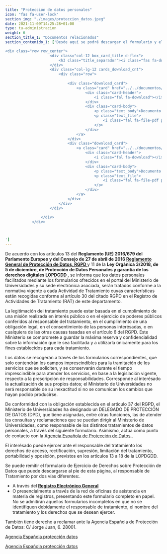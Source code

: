 ```yaml
---
title: "Protección de datos personales"
icon: "fas fa-user-lock"
section_img: "./images/proteccion_datos.jpeg"
date: 2021-11-09T14:25:28+01:00
type: tu-administracion
weight: 6
section_title_1: "Documentos relacionados"
section_contenido_1: ['Desde aquí se podrá descargar el formulario y el Registro de Actividades de Tratamiento.

<div class="row row_center">
                    <div class="col-12 box_card_title d-flex">
                        <h3 class="title_separador"><i class="fas fa-download"></i>Informacion Relacionada</h3>
                    </div>
                    <div class="col-lg-12 cards_download_cnt">
                        <div class="row">
						
                            <div class="download_card">
                                <a class="card" href="../../documentos/pdf/tu_administracion/proteccion-de-datos-personales/Instancia_Derechos_RGPD.pdf" target="_blank">
                                    <div class="card-header">
                                        <i class="fal fa-download"></i>
                                    </div>
                                    <div class="card-body">
                                        <p class="text_body">Documento pdf Formulario Ejercicio de derechos RGPD</p>
                                        <p class="text_file">
                                            <i class="fal fa-file-pdf pdf_icon"></i> (121,288 KB).
                                        </p>
                                    </div>
                                </a>
                            </div>
                            <div class="download_card">
                                <a class="card" href="../../documentos/pdf/tu_administracion/proteccion-de-datos-personales/RAT.pdf" target="_blank">
                                    <div class="card-header">
                                        <i class="fal fa-download"></i>
                                    </div>
                                    <div class="card-body">
                                        <p class="text_body">Documento Registro de Actividades de Tratamiento</p>
                                        <p class="text_file">
                                            <i class="fal fa-file-pdf pdf_icon"></i>  (514,592 KB).
                                        </p>
                                    </div>
                                </a>
                            </div>
                        </div>
                    </div>
					
                </div>
            </div>



']
---
```

De acuerdo con los artículos 13 del **Reglamento (UE) 2016/679 del Parlamento Europeo y del Consejo de 27 de abril de 2016 <a href="https://eur-lex.europa.eu/legal-content/ES/TXT/?qid=1526288649585&uri=CELEX:32016R0679" target="_blank">Reglamento General de Protección de Datos, RGPD <i class="icon fas fa-external-link-alt"></i></a>** y 11 de la **Ley Orgánica 3/2018, de 5 de diciembre, de Protección de Datos Personales y garantía de los derechos digitales <a href="https://www.boe.es/boe/dias/2018/12/06/BOE-A-2018-16673" target="_blank">LOPDGDD <i class="icon fas fa-external-link-alt"></i></a>**, se informa que los datos personales facilitados mediante los formularios ofrecidos en el portal del Ministerio de Universidades y su sede electrónica asociada, serán tratados conforme a la normativa vigente a cada Actividad de Tratamiento cuyas características están recogidas conforme al artículo 30 del citado RGPD en el Registro de Actividades de Tratamiento (RAT) de este departamento.  

La legitimación del tratamiento puede estar basada en el cumplimiento de una misión realizada en interés público o en el ejercicio de poderes públicos conferidos al responsable del tratamiento, en el cumplimiento de una obligación legal, en el consentimiento de las personas interésadas, o en cualquiera de las otras causas tasadas en el artículo 6 del RGPD. Este Ministerio se compromete a guardar la máxima reserva y confidencialidad sobre la información que le sea facilitada y a utilizarla únicamente para los fines establecidos para cada tratamiento.  

Los datos se recogerán a través de los formularios correspondientes, que solo contendrán los campos imprescindibles para la tramitación de los servicios que se soliciten, y se conservarán durante el tiempo imprescindible para atender los servicios, en base a la legislación vigente, respecto a la prescripción de responsabilidades. Corresponde al interésado la actualización de sus propios datos; el Ministerio de Universidades no será responsable de su inexactitud si no se comunican los cambios que hayan podido producirse.  

De conformidad con la obligación establecida en el artículo 37 del RGPD, el Ministerio de Universidades ha designado un DELEGADO DE PROTECCIÓN DE DATOS (DPD), que tiene asignadas, entre otras funciones, las de atender las consultas y reclamaciones que se puedan dirigir al Ministerio de Universidades, como responsable de los distintos tratamientos de datos personales, a través del siguiente formulario. Asimismo, actúa como punto de contacto con la <a href="https://www.aepd.es/es" target="_blank">Agencia Española de Protección de Datos <i class="icon fas fa-external-link-alt"></i></a>.  

El interésado puede ejercer ante el responsable del tratamiento los derechos de acceso, rectificación, supresión, limitación del tratamiento, portabilidad y oposición, previstos en los artículos 13 a 18 de la LOPDGDD.  

Se puede remitir el formulario de Ejercicio de Derechos sobre Protección de Datos que puede descargarse al pie de esta página, al responsable de Tratamiento por dos vías diferentes:.  

 - A través del **<a href="https://sede.administracion.gob.es/PAG_Sede/ServiciosElectronicos/RegistroElectronicoGeneral.html" target="_blank">Registro Electrónico General <i class="fas fa-external-link-alt"></i></a>**
 - O presencialmente a través de la red de oficinas de asistencia en materia de registros, presentando este formulario completo en papel.  
No se admitirán aquellos formularios incompletos en que no se identifiquen debidamente el responsable de tratamiento, el nombre del tratamiento y los derechos que se desean ejercer.  

También tiene derecho a reclamar ante la Agencia Española de Protección de Datos: C/ Jorge Juan, 6. 28001. 
<section>
        <article id="section_box_cards_blue" class="cards_box_custom mb-30">
            <div class="container container-xl">
                <div class="row">
                    <div class="col-lg-4 col-xl-3 mr-card-hover">
                            <a href="http://www.aepd.es"  target="_blank" class="card card-img ">
                                <div class="box_icon">
                                    <div class="img img_logos" style="background-image: url('{{< siteurl >}}images/aepd-logo-2_1.png');"></div>
                                </div>
                                <div class="card-body">
                                    <p class="card-text card-text-blue">
                                       Agencia Española protección datos
                                    </p>
                                    <i class="icon fas fa-external-link-alt"></i>
                                </div>
                            </a>
					</div>	
				</div>	
			</div>	
		</article>
</section>
 <!-- MOBILE VERSION WITH SLIDER -->
    <section>
        <article id="section_box_cards_blue_slider_img">
            <div class="container">
                <div class="row">
					<div class="col-12">
						<div class="swiper" id="slider_cardsBlue">
							<div class="swiper-wrapper">
								<div class="swiper-slide"> <!-- la primera carta -->
									<a href="http://www.aepd.es" class="card card-img">
										<div class="box_icon">
											<div class="img" style="background-image: url('{{< siteurl >}}images/aepd-logo-2_1.png');"></div>
										</div>
										<div class="card-body">
											<p class="card-text card-text-blue">Agencia Española protección datos</p>
										</div>
									</a>
								</div> <!-- el final de la primera carta -->
							</div>
                        <div class="swiper-pagination"></div>
                    </div>
                </div>
            </div>
        </div>
    </article>
</section>

 